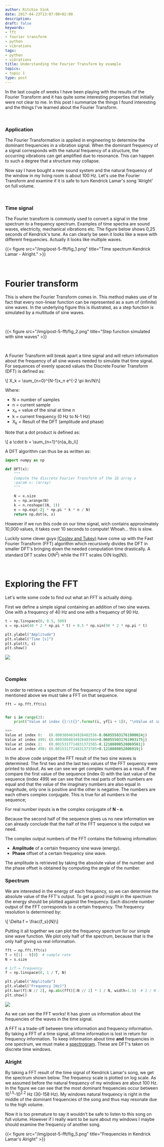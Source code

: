 ```yaml
---
author: Ritchie Vink
date: 2017-04-23T13:07:00+02:00
description: 
draft: false
keywords:
- fft
- fourier transform
- python
- vibrations
tags:
- python
- vibrations
title: Understanding the Fourier Transform by example
topics:
- topic 1
type: post
---
```



In the last couple of weeks I have been playing with the results of the Fourier Transform and it has quite some interesting properties that initially were not clear to me. In this post I summarize the things I found interesting and the things I've learned about the Fourier Transform. 

<br/>

### Application
The Fourier Transformation is applied in engineering to determine the dominant frequencies in a vibration signal. When the dominant frequency of a signal corresponds with the natural frequency of a structure, the occurring vibrations can get amplified due to resonance. This can happen to such a degree that a structure may collapse.

Now say I have bought a new sound system and the natural frequency of the window in my living room is about 100 Hz. Let's use the Fourier Transform and examine if it is safe to turn Kendrick Lamar's song 'Alright' on full volume.

<br/>

### Time signal
The Fourier transform is commonly used to convert a signal in the time spectrum to a frequency spectrum. Examples of time spectra are sound waves, electricity, mechanical vibrations etc. The figure below shows 0,25 seconds of Kendrick's tune. As can clearly be seen it looks like a wave with different frequencies. Actually it looks like multiple waves.

{{< figure src="/img/post-5-fft/fig_1.png" title="Time spectrum Kendrick Lamar - Alright." >}}

<br/>

# Fourier transform
This is where the Fourier Transform comes in. This method makes use of te fact that every non-linear function can be represented as a sum of (infinite) sine waves. In the underlying figure this is illustrated, as a step function is simulated by a multitude of sine waves.

<br/>

{{< figure src="/img/post-5-fft/fig_2.png" title="Step function simulated with sine waves" >}}

<br/>

A Fourier Transform will break apart a time signal and will return information about the frequency of all sine waves needed to simulate that time signal. For sequences of evenly spaced values the Discrete Fourier Transform (DFT) is defined as:

<div>\[ X_k = \sum_{n=0}^{N-1}x_n  e^{-2 \pi ikn/N}\] </div>

Where:

 * N = number of samples
 * n = current sample
 * x<sub>n</sub> = value of the sinal at time n
 * k = current frequency (0 Hz to N-1 Hz)
 * X<sub>k</sub> = Result of the DFT (amplitude and phase)

Note that a dot product is defined as:

<div>\[ a \cdot b = \sum_{n=1}^{n}a_ib_i\] </div>

A DFT algorithm can thus be as written as:

```python
import numpy as np

def DFT(x):
    """
    Compute the discrete Fourier Transform of the 1D array x
    :param x: (array)
    """

    N = x.size
    n = np.arange(N)
    k = n.reshape((N, 1))
    e = np.exp(-2j * np.pi * k * n / N)
    return np.dot(e, x)
```

However if we run this code on our time signal, wich contains approximately 10,000 values, it takes over 10 seconds to compute! Whoah... this is slow. 

Luckily some clever guys [(Cooley and Tukey)](https://en.wikipedia.org/wiki/Cooley%E2%80%93Tukey_FFT_algorithm) have come up with the Fast Fourier Transform (FFT) algorithm which recursively divides the DFT in smaller DFT's bringing down the needed computation time drastically. A standard DFT scales O(N<sup>2</sup>) while the FFT scales O(N log(N)).

<br/>

# Exploring the FFT

Let's write some code to find out what an FFT is actually doing.

First we define a simple signal containing an addition of two sine waves. One with a frequency of 40 Hz and one with a frequency of 90 Hz.

```python
t = np.linspace(0, 0.5, 500)
s = np.sin(40 * 2 * np.pi * t) + 0.5 * np.sin(90 * 2 * np.pi * t)

plt.ylabel("Amplitude")
plt.xlabel("Time [s]")
plt.plot(t, s)
plt.show()
```

![](/img/post-5-fft/fig_3.png)

</br>


### Complex
In order to retrieve a spectrum of the frequency of the time signal mentioned above we must take a FFT on that sequence.

```python
fft = np.fft.fft(s)


for i in range(2):
    print("Value at index {}:\t{}".format(i, yf[i + 1]), "\nValue at index {}:\t{}".format(yf.size -1 - i, yf[-1 - i]))

>>>
Value at index 0:	(0.0003804834928402556-0.060555031761900024j) 
Value at index 499:	(0.0003804834928403944+0.060555031761903175j)
Value at index 1:	(0.0015317714831371565-0.12188808528069561j) 
Value at index 498:	(0.0015317714831373785+0.1218880852806919j)
```

In the above code snippet the FFT result of the two sine waves is determined. The first two and the last two values of the FFT sequency were printed to stdout. As we can see we get complex numbers as a result. If we compare the first value of the sequence (index 0) with the last value of the sequence (index 499) we can see that the real parts of both numbers are equal and that the value of the imaginary numbers are also equal in magnitude, only one is positive and the other is negative. The numbers are each others complex conjugate. This is true for all numbers in the sequence;

For real number inputs is <strong>n</strong> the complex conjugate of <strong>N - n</strong>.

Because the second half of the sequence gives us no new information we can already conclude that the half of the FFT sequence is the output we need.

The complex output numbers of the FFT contains the following information:

 * <strong>Amplitude</strong> of a certain frequency sine wave (energy).
 * <strong>Phase</strong> offset of a certain frequency sine wave.

The amplitude is retrieved by taking the absolute value of the number and the phase offset is obtained by computing the angle of the number.

### Spectrum
We are interested in the energy of each frequency, so we can determine the absolute value of the FFT's output. To get a good insight in the spectrum the energy should be plotted against the frequency. Each discrete number output of the FFT corresponds to a certain frequency. The frequency resolution is determined by:

<div>\[ \Delta f = \frac{f_s}{N}\] </div>

Putting it all together we can plot the frequency spectrum for our simple sine wave function. We plot only half of the spectrum, because that is the only half giving us real information. 

```python
fft = np.fft.fft(s)
T = t[1] - t[0]  # sample rate
N = s.size

# 1/T = frequency
f = np.linspace(0, 1 / T, N)

plt.ylabel("Amplitude")
plt.xlabel("Frequency [Hz]")
plt.bar(f[:N // 2], np.abs(fft)[:N // 2] * 1 / N, width=1.5)  # 1 / N is a normalization factor
plt.show()
```

![](/img/post-5-fft/fig_4.png)

As we can see the FFT works! It has given us information about the frequencies of the waves in the time signal. 

A FFT is a trade-off between time information and frequency information. By taking a FFT of a time signal, all time information is lost in return for frequency information. To keep information about time <strong>and</strong> frequencies in one spectrum, we must make a [spectrogram](https://en.wikipedia.org/wiki/Spectrogram). These are DFT's taken on discrete time windows.

### Alright

By taking a FFT result of the time signal of Kendrick Lamar's song, we get the spectrum shown below. The frequency scale is plotted on log scale. As we assumed before the natural frequency of my windows are about 100 Hz. In the figure we can see that the most dominant frequencies occur between 10<sup>1.5</sup>-10<sup>2.2</sup> Hz (30-158 Hz). My windows natural frequency is right in the middle of the dominant frequencies of the song and thus may resonate due to the high volume. 

Now it is too premature to say it wouldn't be safe to listen to this song on full volume. However if I really want to be sure about my windows I maybe should examine the frequency of another song.

{{< figure src="/img/post-5-fft/fig_5.png" title="Frequencies in Kendrick Lamar's Alright" >}}


<script type="text/javascript" async
  src="https://cdnjs.cloudflare.com/ajax/libs/mathjax/2.7.1/MathJax.js?config=TeX-MML-AM_CHTML">
</script>

